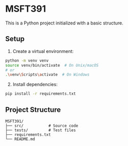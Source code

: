 # MSFT391

This is a Python project initialized with a basic structure.

## Setup

1. Create a virtual environment:

```bash
python -m venv venv
source venv/bin/activate  # On Unix/macOS
# or
.\venv\Scripts\activate  # On Windows
```

2. Install dependencies:

```bash
pip install -r requirements.txt
```

## Project Structure

```
MSFT391/
├── src/           # Source code
├── tests/         # Test files
├── requirements.txt
└── README.md
```
